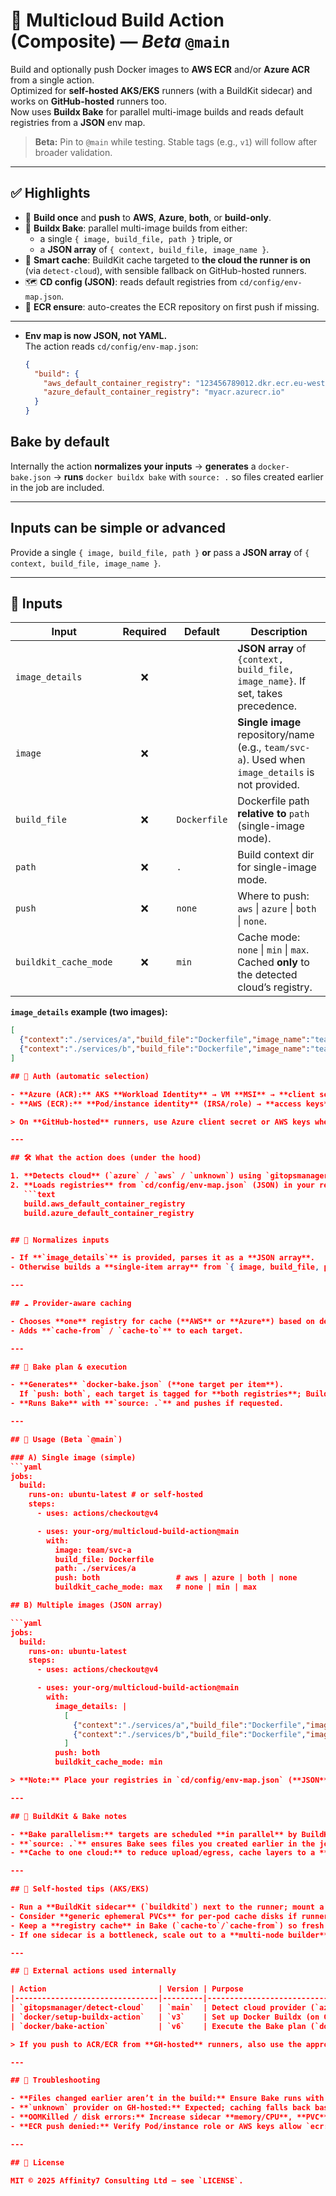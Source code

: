 # 🚀 Multicloud Build Action (Composite) — *Beta* `@main`

Build and optionally push Docker images to **AWS ECR** and/or **Azure ACR** from a single action.  
Optimized for **self-hosted AKS/EKS** runners (with a BuildKit sidecar) and works on **GitHub-hosted** runners too.  
Now uses **Buildx Bake** for parallel multi-image builds and reads default registries from a **JSON** env map.

> **Beta:** Pin to `@main` while testing. Stable tags (e.g., `v1`) will follow after broader validation.

---

## ✅ Highlights

- 🐳 **Build once** and **push** to **AWS**, **Azure**, **both**, or **build-only**.
- 🧺 **Buildx Bake**: parallel multi-image builds from either:
  - a single `{ image, build_file, path }` triple, or
  - a **JSON array** of `{ context, build_file, image_name }`.
- 🧠 **Smart cache**: BuildKit cache targeted to **the cloud the runner is on** (via `detect-cloud`), with sensible fallback on GitHub-hosted runners.
- 🗺️ **CD config (JSON)**: reads default registries from `cd/config/env-map.json`.
- 🧰 **ECR ensure**: auto-creates the ECR repository on first push if missing.

---


- **Env map is now JSON, not YAML.**  
  The action reads `cd/config/env-map.json`:
  ```json
  {
    "build": {
      "aws_default_container_registry": "123456789012.dkr.ecr.eu-west-1.amazonaws.com",
      "azure_default_container_registry": "myacr.azurecr.io"
    }
  }


## Bake by default

Internally the action **normalizes your inputs** → **generates** a `docker-bake.json` → **runs** `docker buildx bake` with `source: .` so files created earlier in the job are included.

---

## Inputs can be simple or advanced

Provide a single `{ image, build_file, path }` **or** pass a **JSON array** of `{ context, build_file, image_name }`.

---

## 🧩 Inputs

| Input                 | Required | Default      | Description                                                                 |
|----------------------|:--------:|--------------|-----------------------------------------------------------------------------|
| `image_details`      | ❌       |              | **JSON array** of `{context, build_file, image_name}`. If set, takes precedence. |
| `image`              | ❌       |              | **Single image** repository/name (e.g., `team/svc-a`). Used when `image_details` is not provided. |
| `build_file`         | ❌       | `Dockerfile` | Dockerfile path **relative to** `path` (single-image mode).                |
| `path`               | ❌       | `.`          | Build context dir for single-image mode.                                    |
| `push`               | ❌       | `none`       | Where to push: `aws` \| `azure` \| `both` \| `none`.                        |
| `buildkit_cache_mode`| ❌       | `min`        | Cache mode: `none` \| `min` \| `max`. Cached **only** to the detected cloud’s registry. |

**`image_details` example (two images):**
```json
[
  {"context":"./services/a","build_file":"Dockerfile","image_name":"team/svc-a"},
  {"context":"./services/b","build_file":"Dockerfile","image_name":"team/svc-b"}
]

## 🔐 Auth (automatic selection)

- **Azure (ACR):** AKS **Workload Identity** → VM **MSI** → **client secret** fallback.  
- **AWS (ECR):** **Pod/instance identity** (IRSA/role) → **access keys** fallback.

> On **GitHub-hosted** runners, use Azure client secret or AWS keys when pushing to that cloud.

---

## 🛠 What the action does (under the hood)

1. **Detects cloud** (`azure` / `aws` / `unknown`) using `gitopsmanager/detect-cloud@main`.
2. **Loads registries** from `cd/config/env-map.json` (JSON) in your repo:
   ```text
   build.aws_default_container_registry
   build.azure_default_container_registry


## 🔁 Normalizes inputs

- If **`image_details`** is provided, parses it as a **JSON array**.
- Otherwise builds a **single-item array** from `{ image, build_file, path }`.

---

## ☁️ Provider-aware caching

- Chooses **one** registry for cache (**AWS** or **Azure**) based on detected cloud (fallbacks if unknown).
- Adds **`cache-from` / `cache-to`** to each target.

---

## 🧩 Bake plan & execution

- **Generates** `docker-bake.json` (**one target per item**).  
  If `push: both`, each target is tagged for **both registries**; Buildx pushes both after a **single** build graph execution.
- **Runs Bake** with **`source: .`** and pushes if requested.

---

## 🧪 Usage (Beta `@main`)

### A) Single image (simple)
```yaml
jobs:
  build:
    runs-on: ubuntu-latest # or self-hosted
    steps:
      - uses: actions/checkout@v4

      - uses: your-org/multicloud-build-action@main
        with:
          image: team/svc-a
          build_file: Dockerfile
          path: ./services/a
          push: both                 # aws | azure | both | none
          buildkit_cache_mode: max   # none | min | max

## B) Multiple images (JSON array)

```yaml
jobs:
  build:
    runs-on: ubuntu-latest
    steps:
      - uses: actions/checkout@v4

      - uses: your-org/multicloud-build-action@main
        with:
          image_details: |
            [
              {"context":"./services/a","build_file":"Dockerfile","image_name":"team/svc-a"},
              {"context":"./services/b","build_file":"Dockerfile","image_name":"team/svc-b"}
            ]
          push: both
          buildkit_cache_mode: min

> **Note:** Place your registries in `cd/config/env-map.json` (**JSON**). The action reads this file directly; no YAML and no `yq` required.

---

## 🧱 BuildKit & Bake notes

- **Bake parallelism:** targets are scheduled **in parallel** by BuildKit. With a **single sidecar** BuildKit, all parallelism happens **inside that pod** (size CPU/RAM/disk accordingly).
- **`source: .`** ensures Bake sees files you created earlier in the job (not a Git snapshot).
- **Cache to one cloud:** to reduce upload/egress, cache layers to a **single** registry—the detected cloud. Images can still be pushed to **both** registries by giving **two tags** per target.

---

## 🔧 Self-hosted tips (AKS/EKS)

- Run a **BuildKit sidecar** (`buildkitd`) next to the runner; mount a **fast SSD PVC** at `/var/lib/buildkit`; set resource requests/limits.
- Consider **generic ephemeral PVCs** for per-pod cache disks if runners are ephemeral.
- Keep a **registry cache** in Bake (`cache-to`/`cache-from`) so fresh pods/runners warm quickly.
- If one sidecar is a bottleneck, scale out to a **multi-node builder** and append multiple BuildKit endpoints to your Buildx builder.

---

## 🧰 External actions used internally

| Action                         | Version | Purpose                                         |
|--------------------------------|---------|-------------------------------------------------|
| `gitopsmanager/detect-cloud`   | `main`  | Detect cloud provider (`azure` / `aws` / `unknown`) |
| `docker/setup-buildx-action`   | `v3`    | Set up Docker Buildx (on GH-hosted runners)     |
| `docker/bake-action`           | `v6`    | Execute the Bake plan (`docker-bake.json`)      |

> If you push to ACR/ECR from **GH-hosted** runners, also use the appropriate **login** steps before invoking this action.

---

## 🧯 Troubleshooting

- **Files changed earlier aren’t in the build:** Ensure Bake runs with **`source: .`** (this action does).
- **`unknown` provider on GH-hosted:** Expected; caching falls back based on `push`.
- **OOMKilled / disk errors:** Increase sidecar **memory/CPU**, **PVC** size, or split targets into **two Bake groups** to reduce concurrency.
- **ECR push denied:** Verify Pod/instance role or AWS keys allow `ecr:*` actions for authentication and push.

---

## 🧾 License

MIT © 2025 Affinity7 Consulting Ltd — see `LICENSE`.
